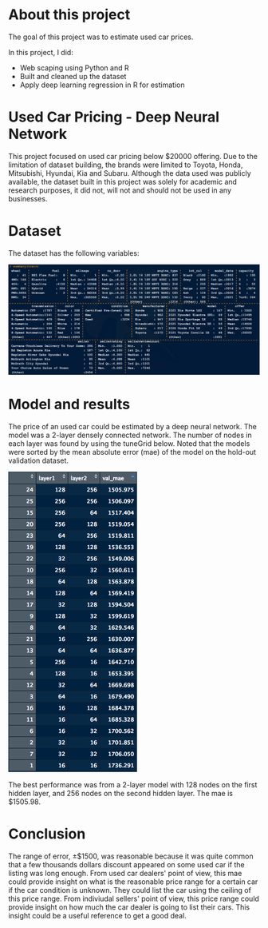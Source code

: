 # About this project

The goal of this project was to estimate used car prices.

In this project, I did:
- Web scaping using Python and R
- Built and cleaned up the dataset
- Apply deep learning regression in R for estimation

# Used Car Pricing - Deep Neural Network 

This project focused on used car pricing below $20000 offering. Due to the limitation of dataset building, the brands were limited to Toyota, Honda, Mitsubishi, Hyundai, Kia and Subaru. Although the data used was publicly available, the dataset built in this project was solely for academic and research purposes, it did not, will not and should not be used in any businesses.

# Dataset

The dataset has the following variables:

![Summary of variables](variables_summary.png)

# Model and results

The price of an used car could be estimated by a deep neural network. The model was a 2-layer densely connected network. The number of nodes in each layer was found by using the tuneGrid below. Noted that the models were sorted by the mean absolute error (mae) of the model on the hold-out validation dataset.

![tuneGrid of 2-layer densely connected network](tuneGrid.png)

The best performance was from a 2-layer model with 128 nodes on the first hidden layer, and 256 nodes on the second hidden layer. The mae is $1505.98. 

# Conclusion

The range of error, ±$1500, was reasonable because it was quite common that a few thousands dollars discount appeared on some used car if the listing was long enough. From used car dealers' point of view, this mae could provide insight on what is the reasonable price range for a certain car if the car condition is unknown. They could list the car using the ceiling of this price range. From indiviudal sellers' point of view, this price range could provide insight on how much the car dealer is going to list their cars. This insight could be a useful reference to get a good deal.
